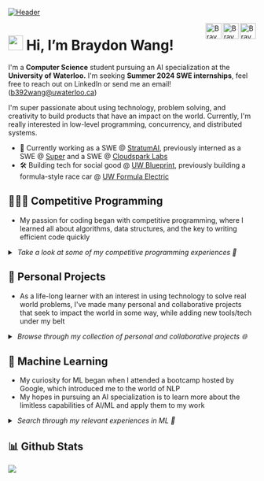 [![Header](header.gif "Header")](https://braydonwang.github.io)

<a href="https://discord.com/users/255388221943447552">
  <img align="right" alt="Braydon's Discord" width="32px" src="https://raw.githubusercontent.com/braydonwang/braydonwang/main/discord.svg" />
</a>
<a href="https://www.linkedin.com/in/braydonwang/">
  <img align="right" alt="Braydon's LinkedIn" width="32px" src="https://raw.githubusercontent.com/braydonwang/braydonwang/main/linkedin.svg" />
</a>
<a href="mailto: b392wang@uwaterloo.ca">
  <img align="right" alt="Braydon's Email" width="32px" src="https://raw.githubusercontent.com/braydonwang/braydonwang/main/mail.png" />
</a>

<img src="https://raw.githubusercontent.com/braydonwang/braydonwang/main/wave.gif" height="30px"> Hi, I’m Braydon Wang!
===============	
  
I'm a **Computer Science** student pursuing an AI specialization at the **University of Waterloo.** I'm seeking **Summer 2024 SWE internships**, feel free to reach out on LinkedIn or send me an email! (b392wang@uwaterloo.ca)

I'm super passionate about using technology, problem solving, and creativity to build products that have an impact on the world. Currently, I'm really interested in low-level programming, concurrency, and distributed systems.
- 👔 Currently working as a SWE @ <ins>StratumAI</ins>, previously interned as a SWE @ <ins>Super</ins> and a SWE @ <ins>Cloudspark Labs</ins>
- 🛠 Building tech for social good @ <ins>UW Blueprint</ins>, previously building a formula-style race car @ <ins>UW Formula Electric</ins>

## 🧑🏻‍💻 Competitive Programming

- My passion for coding began with competitive programming, where I learned all about algorithms, data structures, and the key to writing efficient code quickly
  
<details>
  <summary><i> &nbsp;Take a look at some of my competitive programming experiences 👀</i> </summary>

  <br />
  <p>
    <a href="https://github.com/braydonwang/Competitive-Programming-Solutions">
      <img align="center" src="https://github-readme-stats-git-masterrstaa-rickstaa.vercel.app/api/pin/?username=braydonwang&repo=Competitive-Programming-Solutions&theme=default_repocard"/>
    </a>
    <a href="https://github.com/braydonwang/Computer-Science-Club">
      <img align="center" src="https://github-readme-stats-git-masterrstaa-rickstaa.vercel.app/api/pin/?username=braydonwang&repo=Computer-Science-Club&theme=default_repocard"/>
    </a>
  </p>
</details>

## 🧱 Personal Projects

- As a life-long learner with an interest in using technology to solve real world problems, I've made many personal and collaborative projects that seek to impact the world in some way, while adding new tools/tech under my belt

<details>
  <summary> <i> &nbsp;Browse through my collection of personal and collaborative projects 🌐 </i> </summary>
  
  <br />
  <p>
    <a href="https://github.com/braydonwang/Hidden-Gems">
      <img align="center" src="https://github-readme-stats-git-masterrstaa-rickstaa.vercel.app/api/pin/?username=braydonwang&repo=Hidden-Gems&theme=default_repocard"/>
    </a>
    <a href="https://github.com/braydonwang/Activio-App">
      <img align="center" src="https://github-readme-stats-git-masterrstaa-rickstaa.vercel.app/api/pin/?username=braydonwang&repo=Activio-App&theme=default_repocard"/>
    </a>
  </p>
</details>

## 🤖 Machine Learning

- My curiosity for ML began when I attended a bootcamp hosted by Google, which introduced me to the world of NLP
- My hopes in pursuing an AI specialization is to learn more about the limitless capabilities of AI/ML and apply them to my work
  
<details>
  <summary> <i> &nbsp;Search through my relevant experiences in ML 👾</i> </summary>
    
  <br />
  <p>
    <a href="https://github.com/braydonwang/Malaria-Cell-Detection-Model">
      <img align="center" src="https://github-readme-stats-git-masterrstaa-rickstaa.vercel.app/api/pin/?username=braydonwang&repo=Malaria-Cell-Detection-Model&theme=default_repocard"/>
    </a>
    <a href="https://github.com/braydonwang/MachineLearningBootcamp2021">
      <img align="center" src="https://github-readme-stats-git-masterrstaa-rickstaa.vercel.app/api/pin/?username=braydonwang&repo=Natural-Language-Processing-Assignments&theme=default_repocard"/>
    </a>
  </p>
</details>

## 📊 Github Stats

<a href="https://github.com/braydonwang/braydonwang">
  <img align="center" src="https://github-readme-stats-git-masterrstaa-rickstaa.vercel.app/api/top-langs/?username=braydonwang&langs_count=8&tex&title_color=ffffff&text_color=c9cacc&icon_color=2bbc8a&bg_color=1d1f21&layout=compact&hide=jupyter%20notebook,java,makefile" />
</a>
